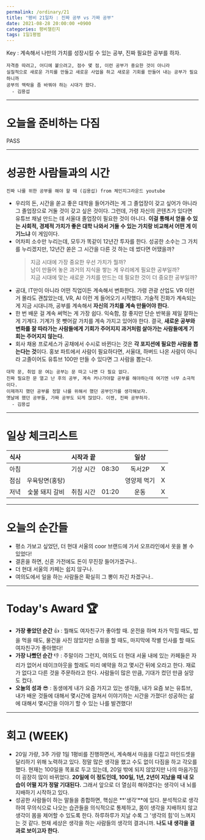 ```yaml
---
permalink: /ordinary/21
title: "평비 21일차 : 진짜 공부 vs 가짜 공부"
date: 2021-08-28 20:00:00 +0900
categories: 평비챌린지
tags: 1일1평범
---  
```

Key : 계속해서 나만의 가치를 성장시킬 수 있는 공부, 진짜 필요한 공부를 하자.
```
자격증 따려고, 어디에 붙으려고, 점수 몇 점, 이런 공부가 중요한 것이 아니라
실질적으로 새로운 가치를 만들고 새로운 사업을 하고 새로운 기회를 만들어 내는 공부가 필요하니까
공부의 맥락을 좀 바꿔야 하는 시대가 왔다.
  - 김용섭
```

---
# 오늘을 준비하는 다짐
PASS

---
# 성공한 사람들과의 시간
`진짜 나를 위한 공부를 해야 할 때 (김용섭) from 체인지그라운드 youtube`  
- 우리의 돈, 시간을 쏟고 좋은 대학을 들어가려는 게 그 졸업장이 갖고 싶어가 아니라 그 졸업장으로 거둘 것이 갖고 싶은 것이다. 그런데, 가령 자신의 콘텐츠가 있다면 유튜브 채널 만드는 데 서울대 졸업장이 필요한 것이 아니다. **이걸 통해서 얻을 수 있는 사회적, 경제적 가치가 좋은 대학 나와서 거둘 수 있는 가치랑 비교해서 어떤 게 이기느냐** 이 게임이다.
- 어차피 소수만 누리는데, 모두가 똑같이 12년간 투자를 한다. 성공한 소수는 그 가치를 누리겠지만, 12년간 쏟은 그 시간을 다른 것 하는 데 썼다면 어땠을까? 
  > 지금 시대에 가장 중요한 우선 가치가 뭘까?  
  > 남이 만들어 놓은 과거의 지식을 쌓는 게 우리에게 필요한 공부일까?  
  > 지금 시대에 맞는 새로운 가치를 만드는 데 필요한 것이 더 중요한 공부일까?
- 공대, IT만이 아니라 어떤 직업이든 계속해서 변화한다. 가령 관광 산업도 VR 이런 거 몰라도 괜찮았는데, VR, AI 이런 게 들어오기 시작했다. 기술적 진화가 계속되는 게 지금 시대니까, 공부를 계속해서 **자신의 가치를 계속 만들어야 한다.**
- 한 번 배운 걸 계속 써먹는 게 가장 쉽다. 익숙함, 참 좋지만 단순 반복을 제일 잘하는 게 기계다. 기계가 못 뺏어갈 가치를 계속 가지고 있어야 한다. 결국, **새로운 공부와 변화를 잘 따라가는 사람들에게 기회가 주어지지 과거처럼 살아가는 사람들에게 기회는 주어지지 않는다.**
- 회사 채용 프로세스가 공채에서 수시로 바뀐다는 것은 **각 포지션에 필요한 사람을 뽑는다는 것**이다. 홍보 파트에서 사람이 필요하다면, 서울대, 하버드 나온 사람이 아니라 고졸이어도 유튜브 100만 만들 수 있다면 그 사람을 뽑는다.

```
대학 문, 취업 문 여는 공부는 문 따고 나면 다 필요 없다.
진짜 필요한 문 열고 난 후의 공부, 계속 커나가야할 공부를 해야하는데 여기엔 너무 소극적이다.
이제까지 했던 공부를 정말 나를 위해서 했던 공부인가를 생각해보자.
옛날에 했던 공부들, 가짜 공부도 되게 많았다. 이젠, 진짜 공부하자.
  - 김용섭
```

---
# 일상 체크리스트

| 식사 |  | 시작과 끝 |  | 일상 |  |
|:----:|:----:|:----:|:----:|:----:|:----:|
| 아침 |  | 기상 시간 | 08:30 | 독서2P | X |
| 점심 | 우육탕면(홍탕) |  |  | 영양제 먹기 | X |
| 저녁 | 숯불 돼지 갈비 | 취침 시간 | 01:20 | 운동 | X |

---
# 오늘의 순간들
- 평소 가보고 싶었던, 더 현대 서울의 coor 브랜드에 가서 오프라인에서 옷을 볼 수 있었다!
- 결혼을 하면, 신혼 가전에도 돈이 무진장 들어가겠구나..
- 더 현대 서울의 카페는 쉽지 않구나.
- 여의도에서 일을 하는 사람들은 확실히 그 뽕이 차긴 차겠구나..

---
# Today's Award 🏆
- **가장 좋았던 순간** 👍 : 뭘해도 여자친구가 좋아할 때. 운전을 하며 차가 막힐 때도, 밥을 먹을 때도, 물건을 사진 않았지만 쇼핑을 할 때도, 마지막에 작별 인사를 할 때도 여자친구가 좋아했다!
- **가장 나빴던 순간** 👎 : 주말이라 그런지, 여의도 더 현대 서울 내에 있는 카페들은 자리가 없어서 테이크아웃을 할래도 미리 예약을 하고 몇시간 뒤에 오라고 한다. 재료가 없다고 다른 것을 주문하라고 한다. 사람들이 많은 만큼, 기대가 컸던 만큼 실망도 컸다.
- **오늘의 성과** 😎 : 동생에게 내가 요즘 가지고 있는 생각들, 내가 요즘 보는 유튜브, 내가 배운 것들에 대해서 몇시간에 걸쳐서 이야기하는 시간을 가졌다! 성공하는 삶에 대해서 몇시간을 이야기 할 수 있는 나를 발견했다!

---
# 회고 (WEEK)
- 20일 가량, 3주 가량 1일 1평비를 진행하면서, 계속해서 마음을 다잡고 마인드셋을 달리하기 위해 노력하고 있다. 정말 많은 생각을 했고 수도 없이 다짐을 하고 각오를 했다. 현재는 100일을 목표로 두고 있는데, 20일 밖에 되지 않았지만 나의 마음가짐이 굉장히 많이 바뀌었다. **20일에 이 정도인데, 100일, 1년, 2년이 지났을 때 내 모습이 어떨 지가 정말 기대된다.** 그래서 앞으로 더 열심히 해야겠다는 생각이 내 뇌를 지배하기 시작하고 있다.
- 성공한 사람들이 하는 말들을 종합하면, 핵심은 **'생각'**에 있다. 분석적으로 생각하여 무의식으로 나오는 습관들을 의식적으로 통제하고, 몸이 생각을 지배하지 않고 생각이 몸을 제어할 수 있도록 한다. 하루하루가 지날 수록 그 '생각의 힘'이 느껴지는 것 같다. 현재 세상은 생각을 하는 사람들의 생각의 결과니까. **나도 내 생각을 결과로 보이고자 한다.**